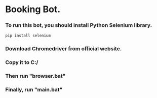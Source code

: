 # Booking Bot.
### To run this bot, you should install Python Selenium library.
```py
pip install selenium
```
### Download Chromedriver from official website.
### Copy it to C:/
### Then run "browser.bat"
### Finally, run "main.bat"
